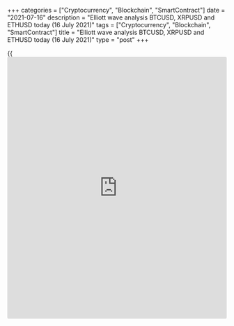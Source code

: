 +++
categories = ["Cryptocurrency", "Blockchain", "SmartContract"]
date = "2021-07-16"
description = "Elliott wave analysis BTCUSD, XRPUSD and ETHUSD today (16 July 2021)"
tags = ["Cryptocurrency", "Blockchain", "SmartContract"]
title = "Elliott wave analysis BTCUSD, XRPUSD and ETHUSD today (16 July 2021)"
type = "post"
+++

{{<iframe id="large-banner" src="https://www.bounty.group/#slide=25.0" width="100%" height="600" scrolling="no" style="border: 0px solid rgb(216, 221, 230); border-radius: 3px;">}}

2021-07-16

2021-07-16

Short-term forecast for BTCUSD, XRPUSD and ETHUSD 16.07.2021Roman Onegin

I welcome my readers!

I have prepared a short-term cryptocurrency forecast based on Elliott
wave analysis of Bitcoin, Ripple, and Ethereum. I offer entry signals to
trade each cryptocurrency.

The XRPUSD market continues developing the descending linking wave as a
triple combination. The final leg of the combination should be
developing soon.

The article covers the following subjects:

##  **Elliott wave Bitcoin analysis**

The BTCUSD market is forming a bearish zigzag, with the first impulse
wave [A] completed inside. There is currently unfolding a bullish
correction as a double zigzag (W)-(X)-(Y). The linking wave (X) may have
completed as a triple zigzag, so the Bitcoin price should be rising in
the final motive wave (Y) to a level above 36640.00. One could enter buy
trades in the current situation.

### Trading plan for [BTCUSD][1] today:

Buy 31933.00, TP 36640.00

* * *

##  **Elliott wave Ripple analysis**

The XRPUSD has been rising in the zigzag-shaped wave. There could be
forming a double zigzag W-X-Y. The first motive wave W could have
completed, and there should be unfolding the bearish linking wave X,
which looks like a triple zigzag and is about to end soon. There is
unfolding the final leg of this zigzag, sub-wave [Z]. Sub-wave [Z] is a
double zigzag, which will be concluded by wave (Y). The price should be
declining in the (Y) wave to a level of 0.560, where wave X will be
76.4% of the W wave.

### Trading plan for [XRPUSD][2] **** today:

Sell 0.608, TP 0.560

* * *

##  **Elliott wave Ethereum analysis**

The ETHUSD, like the BTCUSD, is forming a descending zigzag, with the
first wave, impulse A, completed inside. There is forming the B wave as
a simple zigzag [A]-[B]-[C]. The sub-waves [A] and [B], impulse and
zigzag, must have completed. Therefore, the upward wave [C] should be
unfolding as an impulse. The Ethereum price will be rising to a level
well above the high of 2407.00.

### Trading plan for [ETHUSD][3] **** today:

Buy 1945.75, TP 2407.00

* * *

P.S. Did you like my article? Share it in social networks: it will be
the best “thank you" :)

Ask me questions and comment below. I’ll be glad to answer your
questions and give necessary explanations.

 **Useful links:**

  * I recommend trying to trade with a reliable broker [here][4]. The system allows you to trade by yourself or copy successful traders from all across the globe.
  * Use my promo-code BLOG for getting deposit bonus 50% on LiteForex platform. Just enter this code in the appropriate field while [depositing][5] your trading account.
  * Telegram chat for traders: <t.me/liteforexengchat>. We are sharing the signals and trading experience
  * Telegram channel with high-quality analytics, Forex reviews, training articles, and other useful things for traders <t.me/liteforex>

## Price chart of BTCUSD in real time mode

The content of this article reflects the author’s opinion and does not
necessarily reflect the official position of LiteForex. The material
published on this page is provided for informational purposes only and
should not be considered as the provision of investment advice for the
purposes of Directive 2004/39/EC.

Rate this article:

{{value}}

( {{count}} {{title}} )

   1. my.liteforex.com/trading/chart?symbol=BTCUSD
   2. my.liteforex.com/trading/chart?symbol=XRPUSD
   3. my.liteforex.com/trading/chart?symbol=ETHUSD
   4. my.liteforex.com/?category=analysts-opinions&slug=short-term-forecast-for-[BTC](https://www.playgroundfx.com/blog/who-is-the-creator-of-bitcoin/)usd-xrpusd-and-ethusd-16072021&openPopup=%2Fregistration%2Fpopup&utm_source=blog&utm_medium=article&utm_campaign=bonus
   5. my.liteforex.com/deposit/?category=analysts-opinions&slug=short-term-forecast-for-[BTC](https://www.playgroundfx.com/blog/who-is-the-creator-of-bitcoin/)usd-xrpusd-and-ethusd-16072021&promo_code=BLOG&utm_source=blog&utm_medium=article&utm_campaign=bonus